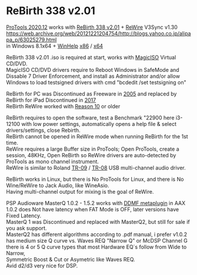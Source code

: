# ReBirth 338 v2.01

[ProTools 2020.12](https://avidtech.my.salesforce-sites.com/pkb/articles/en_US/Knowledge/Pro-Tools-Operating-System-Compatibility-Chart?retURL=%2Fpkb%2Farticles%2Fcompatibility%2FPro-Tools-Supported-Apple-Computers-and-Operating-Systems&popup=true) works with [ReBirth 338 v2.01](https://en.wikipedia.org/wiki/ReBirth_RB-338) + [ReWire](https://en.wikipedia.org/wiki/ReWire_(software_protocol)) V3Sync v1.30 ﻿https://web.archive.org/web/20121221204754/http://blogs.yahoo.co.jp/alipapa_p/63025279.html </br>
﻿in Windows 8.1x64 + [WinHelp](﻿https://support.microsoft.com/en-us/topic/error-opening-help-in-windows-based-programs-feature-not-included-or-help-not-supported-3c841463-d67c-6062-0ee7-1a149da3973b) [x86](https://www.microsoft.com/en-us/download/details.aspx?id=47667) / [x64](https://www.microsoft.com/en-us/download/details.aspx?id=47671)

ReBirth 338 v2.01 .iso is required at start, works with [MagicISO](https://web.archive.org/web/20210516111743/http://www.magiciso.com/tutorials/miso-magicdisc-overview.htm?=mdisc_hlp106) Virtual CD/DVD.</br>
MagicISO CD/DVD drivers require to Reboot Windows in SafeMode and Dissable 7 Driver Enforcement, and install as Administrator and/or allow Windows to load testsigned drivers with cmd "bcdedit /set testsigning on" </br>
 
ReBirth for PC was Discontinued as Freeware in [2005](https://web.archive.org/web/20051130043931/http://www.rebirthmuseum.com/) and replaced by ReBirth for iPad Discontinued in [2017](https://help.reasonstudios.com/hc/en-us/articles/360002216853-ReBirth-for-iPad-has-been-discontinued)</br>
ReBirth ReWire worked with [Reason 10](https://reverb.com/news/how-to-combine-2-daws-with-rewire) or older </br>

ReBirth requires to open the software, test a Benchmark "22900 here i3-12100 with low power settings, automatically opens a help file & select drivers/settings, close Rebirth. </br>
ReBirth cannot be opened in ReWire mode when running ReBirth for the 1st time. </br>
ReWire requires a large Buffer size in ProTools; Open ProTools, create a session, 48KHz, Open ReBirth so ReWire drivers are auto-detected by ProTools as mono channel instrument. </br>
ReWire is similar to Roland [TR-09](https://www.roland.com/us/products/tr-09/) / [TR-08](https://www.roland.com/us/products/tr-08/) USB multi-channel audio driver. </br>

ReBirth works in Linux, but there is No ProTools for Linux, and there is No Wine/ReWire to Jack Audio, like WineAsio. </br>
Having multi-channel output for mixing is the goal of ReWire. </br>

PSP Audioware MasterQ 1.0.2 - 1.5.2 works with [DDMF metaplugin](https://ddmf.eu/metaplugin-chainer-vst-au-rtas-aax-wrapper/) in AAX </br>
1.0.2 does Not have latency when FAT Mode is OFF, later versions have Fixed Latency. </br>
MasterQ 1 was Discontinued and replaced with MasterQ2, but still for sale if you ask support. </br>
MasterQ2 has different algorithms according to .pdf manual, i prefer v1.0.2 </br>
has medium size Q curve vs. Waves REQ "Narrow Q" or McDSP Channel G </br>
there is 4 or 5 Q curve types that most Hardware EQ´s follow from Wide to Narrow,  </br>
Symmetric Boost & Cut or Asymetric like Waves REQ. </br>
Avid d2/d3 very nice for DSP. </br>
